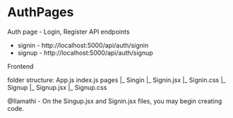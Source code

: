 # AuthPages
Auth page - Login, Register
API endpoints
* signin - http://localhost:5000/api/auth/signin
* signup - http://localhost:5000/api/auth/signup


Frontend

  folder structure:
    App.js
    index.js
    pages
      |_ Singin
              |_ Signin.jsx
              |_ Signin.css
      |_ Signup
              |_ Signup.jsx
              |_ Signup.css

@Ilamathi - On the Singup.jsx and Signin.jsx files, you may begin creating code.
